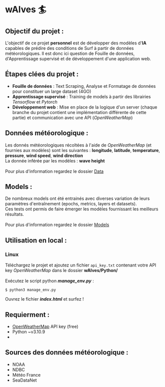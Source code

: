 # wAIves 🏄

## Objectif du projet :
L'objectif de ce projet **personnel** est de développer des modèles d'**IA** capables de prédire des conditions de Surf à partir de données météorologiques.
Il est donc ici question de Fouille de données, d'Apprentissage supervisé et de développement d'une application web.

## Étapes clées du projet :
- **Fouille de données** : Text Scraping, Analyse et Formatage de données pour constituer un large dataset (4GO)
- **Apprentissage supervisé** : Training de models à partir des librairies *Tensorflow* et *Pytorch*
- **Développement web** : Mise en place de la logique d'un server (chaque branche du projet contient une implémentation différente de cette partie) et
communication avec une API (*OpenWeatherMap*)

## Données météorologique :
Les donnés météorologiques récoltées  à l'aide de *OpenWeatherMap* (et fournies aux modèles) sont les suivantes : **longitude**, **latitude**, **temperature**, **pressure**, **wind speed**, **wind direction**
<br>
La donnée inférée par les modèles : **wave height**
<br>
<br>
Pour plus d'information regardez le dossier [Data](https://github.com/LugolBis/wAIves/tree/main/DATA)

## Models :
De nombreux models ont été entrainés avec diverses variation de leurs paramètres d'entraînement (epochs, metrics, layers et datasets).
<br>
Ces tests ont permis de faire émerger les modèles fournissant les meilleurs résultats.
<br>
<br>
Pour plus d'information regardez le dossier [Models](https://github.com/LugolBis/wAIves/tree/main/Models)

## Utilisation en local :
### Linux
Téléchargez le projet et ajoutez un fichier ```api_key.txt``` contenant votre API key *OpenWeatherMap* dans le dossier **wAIves/Python/**
<br>
<br>
Exécutez le script python ***manage_env.py*** :
```
$ python3 manage_env.py
```
Ouvrez le fichier ***index.html*** et surfez !

## Requierment :
- [OpenWeatherMap](https://openweathermap.org/appid) API key (free)
- Python ~v3.10.9
- 
## Sources des données météorologique :
- NOAA
- NDBC
- Météo France
- SeaDataNet
